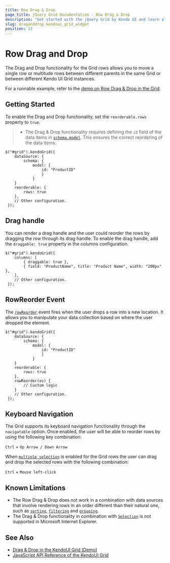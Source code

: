 ```yaml
---
title: Row Drag & Drop
page_title: jQuery Grid Documentation - Row Drag & Drop
description: "Get started with the jQuery Grid by Kendo UI and learn all about the Row Drag & Drop feature."
slug: draganddrop_kendoui_grid_widget
position: 13
---
```


# Row Drag and Drop

The Drag and Drop functionality for the Grid rows allows you to move a single row or multitude rows between different parents in the same Grid or between different Kendo UI Grid instances.

For a runnable example, refer to the [demo on Row Drag & Drop in the Grid](https://demos.telerik.com/kendo-ui/grid/drag-drop).


## Getting Started

To enable the Drag and Drop functionality, set the `reorderable.rows` property to `true`.

> * The Drag & Drop functionality requires defining the `id` field of the data items in [`schema.model`](/api/javascript/data/datasource/configuration/schema.model). This ensures the correct reordering of the data items.

    $("#grid").kendoGrid({
        dataSource: {
            schema: {
                model: {
                    id: "ProductID"
                    }
                }
        }
        reorderable: {
            rows: true
        },
        // Other configuration.
     });

## Drag handle

You can render a drag handle and the user could reorder the rows by dragging the row through its drag handle. To enable the drag handle, add the `draggable: true` property in the columns configuration.

    $("#grid").kendoGrid({
        columns: [
            { draggable: true },
            { field: "ProductName", title: "Product Name", width: "200px" },
        ],
        // Other configuration.
     });

## RowReorder Event

The [`rowReorder`](/api/javascript/ui/grid/events/rowReorder) event fires when the user drops a row into a new location. It allows you to manipulate your data collection based on where the user dropped the element.

    $("#grid").kendoGrid({
        dataSource: {
            schema: {
                model: {
                    id: "ProductID"
                    }
                }
        }
        reorderable: {
            rows: true
        },
        rowReorder(ev) {
            // Custom logic
        }
        // Other configuration.
     });

## Keyboard Navigation

The Grid supports its keyboard navigation functionality through the `navigatable` option.  Once enabled, the user will be able to reorder rows by using the following key combination:

`Ctrl` + `Up Arrow / Down Arrow`

When [`multiple selection`](/controls/data-management/grid/selection#multi-row-selection) is enabled for the Grid rows the user can drag and drop the selected rows with the following combination:

`Ctrl` + `Mouse left-click`

## Known Limitations

* The Row Drag & Drop does not work in a combination with data sources that involve rendering rows in an order different than their natural one, such as [`sorting`](/controls/data-management/grid/sorting), [`filtering`](/controls/data-management/grid/filtering) and [`grouping`](/controls/data-management/grid/grouping/overview).
* The Drag & Drop functionality in combination with [`Selection`](https://demos.telerik.com/kendo-ui/grid/selection) is not supported in Microsoft Internet Explorer.

## See Also

* [Drag & Drop in the KendoUI Grid (Demo)](https://demos.telerik.com/kendo-ui/grid/drag-drop)
* [JavaScript API Reference of the KendoUI Grid](/api/javascript/ui/grid)


